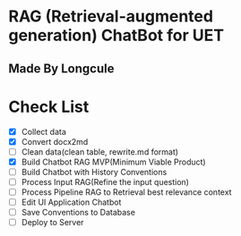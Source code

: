 # RAG (Retrieval-augmented generation) ChatBot for UET
## Made By Longcule
# Check List
- [x]  Collect data 
- [x]  Convert docx2md 
- [ ] Clean data(clean table, rewrite.md format) 
- [x] Build Chatbot RAG MVP(Minimum Viable Product)
- [ ] Build Chatbot with History Conventions 
- [ ] Process Input RAG(Refine the input question) 
- [ ] Process Pipeline RAG to Retrieval best relevance context 
- [ ] Edit UI Application Chatbot 
- [ ] Save Conventions to Database 
- [ ] Deploy to Server 
